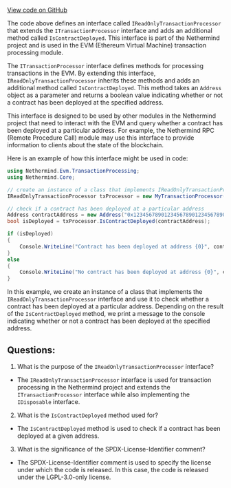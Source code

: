 [View code on GitHub](https://github.com/nethermindeth/nethermind/Nethermind.Evm/TransactionProcessing/IReadOnlyTransactionProcessor.cs)

The code above defines an interface called `IReadOnlyTransactionProcessor` that extends the `ITransactionProcessor` interface and adds an additional method called `IsContractDeployed`. This interface is part of the Nethermind project and is used in the EVM (Ethereum Virtual Machine) transaction processing module.

The `ITransactionProcessor` interface defines methods for processing transactions in the EVM. By extending this interface, `IReadOnlyTransactionProcessor` inherits these methods and adds an additional method called `IsContractDeployed`. This method takes an `Address` object as a parameter and returns a boolean value indicating whether or not a contract has been deployed at the specified address.

This interface is designed to be used by other modules in the Nethermind project that need to interact with the EVM and query whether a contract has been deployed at a particular address. For example, the Nethermind RPC (Remote Procedure Call) module may use this interface to provide information to clients about the state of the blockchain.

Here is an example of how this interface might be used in code:

```csharp
using Nethermind.Evm.TransactionProcessing;
using Nethermind.Core;

// create an instance of a class that implements IReadOnlyTransactionProcessor
IReadOnlyTransactionProcessor txProcessor = new MyTransactionProcessor();

// check if a contract has been deployed at a particular address
Address contractAddress = new Address("0x1234567890123456789012345678901234567890");
bool isDeployed = txProcessor.IsContractDeployed(contractAddress);

if (isDeployed)
{
    Console.WriteLine("Contract has been deployed at address {0}", contractAddress);
}
else
{
    Console.WriteLine("No contract has been deployed at address {0}", contractAddress);
}
```

In this example, we create an instance of a class that implements the `IReadOnlyTransactionProcessor` interface and use it to check whether a contract has been deployed at a particular address. Depending on the result of the `IsContractDeployed` method, we print a message to the console indicating whether or not a contract has been deployed at the specified address.
## Questions: 
 1. What is the purpose of the `IReadOnlyTransactionProcessor` interface?
- The `IReadOnlyTransactionProcessor` interface is used for transaction processing in the Nethermind project and extends the `ITransactionProcessor` interface while also implementing the `IDisposable` interface.

2. What is the `IsContractDeployed` method used for?
- The `IsContractDeployed` method is used to check if a contract has been deployed at a given address.

3. What is the significance of the SPDX-License-Identifier comment?
- The SPDX-License-Identifier comment is used to specify the license under which the code is released. In this case, the code is released under the LGPL-3.0-only license.